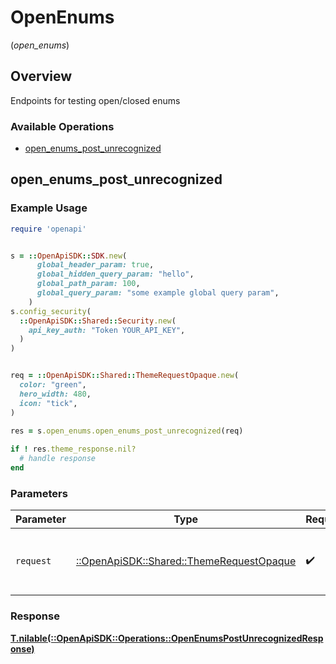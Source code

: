 # OpenEnums
(*open_enums*)

## Overview

Endpoints for testing open/closed enums

### Available Operations

* [open_enums_post_unrecognized](#open_enums_post_unrecognized)

## open_enums_post_unrecognized

### Example Usage

```ruby
require 'openapi'


s = ::OpenApiSDK::SDK.new(
      global_header_param: true,
      global_hidden_query_param: "hello",
      global_path_param: 100,
      global_query_param: "some example global query param",
    )
s.config_security(
  ::OpenApiSDK::Shared::Security.new(
    api_key_auth: "Token YOUR_API_KEY",
  )
)


req = ::OpenApiSDK::Shared::ThemeRequestOpaque.new(
  color: "green",
  hero_width: 480,
  icon: "tick",
)
    
res = s.open_enums.open_enums_post_unrecognized(req)

if ! res.theme_response.nil?
  # handle response
end

```

### Parameters

| Parameter                                                                             | Type                                                                                  | Required                                                                              | Description                                                                           |
| ------------------------------------------------------------------------------------- | ------------------------------------------------------------------------------------- | ------------------------------------------------------------------------------------- | ------------------------------------------------------------------------------------- |
| `request`                                                                             | [::OpenApiSDK::Shared::ThemeRequestOpaque](../../models/shared/themerequestopaque.md) | :heavy_check_mark:                                                                    | The request object to use for the request.                                            |

### Response

**[T.nilable(::OpenApiSDK::Operations::OpenEnumsPostUnrecognizedResponse)](../../models/operations/openenumspostunrecognizedresponse.md)**


